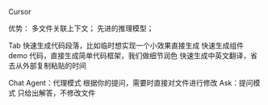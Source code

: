 Cursor

优势：
  多文件关联上下文；
  先进的推理模型；

Tab
  快速生成代码段落，比如临时想实现一个小效果直接生成
  快速生成组件 demo 代码，直接生成简单代码框架，我们做细节润色
  快速生成中英文翻译，省去从外部复制粘贴的时间

Chat
  Agent：代理模式 根据你的提问，需要时直接对文件进行修改
  Ask：提问模式 只给出解答，不修改文件